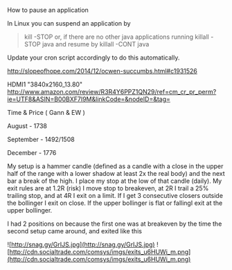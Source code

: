 How to pause an application

In Linux you can suspend an application by
> kill -STOP <java process ID>
or, if there are no other java applications running
> killall -STOP java
and resume by
> killall -CONT java

Update your cron script accordingly to do this automatically.

http://slopeofhope.com/2014/12/ocwen-succumbs.html#c1931526

HDMI1 "3840x2160\_13.80"
http://www.amazon.com/review/R3R4Y6PPZ1QN29/ref=cm_cr_pr_perm?ie=UTF8&ASIN=B00BXF7I9M&linkCode=&nodeID=&tag=

Time & Price ( Gann & EW )

August - 1738

September - 1492/1508

December - 1776


My setup is a hammer candle (defined as a candle with a close in the upper half of the range with a lower shadow at least 2x the real body) and the next bar a break of the high. I place my stop at the low of that candle (daily). My exit rules are at 1.2R (risk) I move stop to breakeven, at 2R I trail a 25% trailing stop, and at 4R I exit on a limit. If I get 3 consecutive closers outside the bollinger I exit on close. If the upper bollinger is flat or fallingI exit at the upper bollinger.

I had 2 positions on because the first one was at breakeven by the time the second setup came around, and exited like this

![http://snag.gy/GrIJS.jpg](http://snag.gy/GrIJS.jpg)
![http://cdn.socialtrade.com/comsys/imgs/exits_u6HUWi_m.png](http://cdn.socialtrade.com/comsys/imgs/exits_u6HUWi_m.png)